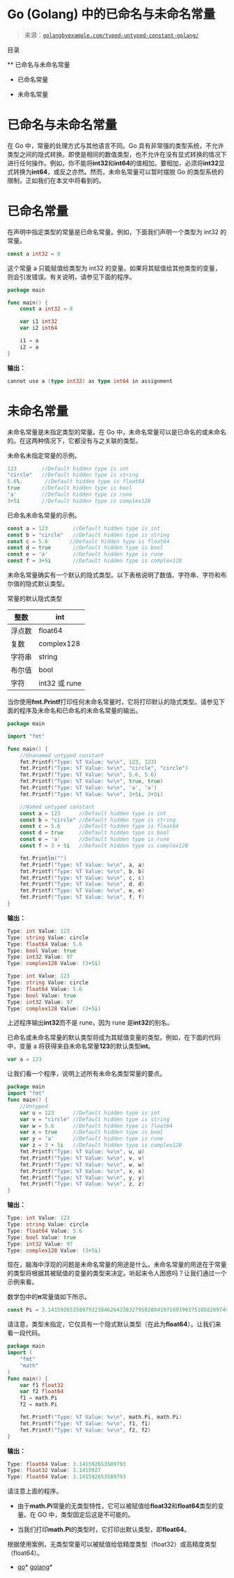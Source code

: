 <!--yml

分类：未分类

日期：2024-10-13 06:27:57

-->

# Go (Golang) 中的已命名与未命名常量

> 来源：[`golangbyexample.com/typed-untyped-constant-golang/`](https://golangbyexample.com/typed-untyped-constant-golang/)

目录

**   已命名与未命名常量

+   已命名常量

+   未命名常量

# **已命名与未命名常量**

在 Go 中，常量的处理方式与其他语言不同。Go 具有非常强的类型系统，不允许类型之间的隐式转换。即使是相同的数值类型，也不允许在没有显式转换的情况下进行任何操作。例如，你不能将**int32**和**int64**的值相加。要相加，必须将**int32**显式转换为**int64**，或反之亦然。然而，未命名常量可以暂时摆脱 Go 的类型系统的限制，正如我们在本文中将看到的。

# **已命名常量**

在声明中指定类型的常量是已命名常量。例如，下面我们声明一个类型为 int32 的常量。

```go
const a int32 = 8
```

这个常量 a 只能赋值给类型为 int32 的变量。如果将其赋值给其他类型的变量，则会引发错误。有关说明，请参见下面的程序。

```go
package main

func main() {
    const a int32 = 8

    var i1 int32
    var i2 int64

    i1 = a
    i2 = a
}
```

**输出：**

```go
cannot use a (type int32) as type int64 in assignment
```

# **未命名常量**

未命名常量是未指定类型的常量。在 Go 中，未命名常量可以是已命名的或未命名的。在这两种情况下，它都没有与之关联的类型。

未命名未指定常量的示例。

```go
123        //Default hidden type is int
"circle"   //Default hidden type is string
5.6\.       //Default hidden type is float64
true       //Default hidden type is bool
'a'        //Default hidden type is rune
3+5i       //Default hidden type is complex128
```

已命名未命名常量的示例。

```go
const a = 123        //Default hidden type is int
const b = "circle"   //Default hidden type is string
const c = 5.6       //Default hidden type is float64
const d = true       //Default hidden type is bool
const e = 'a'        //Default hidden type is rune
const f = 3+5i       //Default hidden type is complex128
```

未命名常量确实有一个默认的隐式类型。以下表格说明了数值、字符串、字符和布尔值的隐式默认类型。

常量的默认隐式类型

| 整数 | int |
| --- | --- |
| 浮点数 | float64 |
| 复数 | complex128 |
| 字符串 | string |
| 布尔值 | bool |
| 字符 | int32 或 rune |

当你使用**fmt.Printf**打印任何未命名常量时，它将打印默认的隐式类型。请参见下面的程序及未命名和已命名的未命名常量的输出。

```go
package main

import "fmt"

func main() {
    //Unanamed untyped constant
    fmt.Printf("Type: %T Value: %v\n", 123, 123)
    fmt.Printf("Type: %T Value: %v\n", "circle", "circle")
    fmt.Printf("Type: %T Value: %v\n", 5.6, 5.6)
    fmt.Printf("Type: %T Value: %v\n", true, true)
    fmt.Printf("Type: %T Value: %v\n", 'a', 'a')
    fmt.Printf("Type: %T Value: %v\n", 3+5i, 3+5i)

    //Named untyped constant
    const a = 123      //Default hidden type is int
    const b = "circle" //Default hidden type is string
    const c = 5.6      //Default hidden type is float64
    const d = true     //Default hidden type is bool
    const e = 'a'      //Default hidden type is rune
    const f = 3 + 5i   //Default hidden type is complex128

    fmt.Println("")
    fmt.Printf("Type: %T Value: %v\n", a, a)
    fmt.Printf("Type: %T Value: %v\n", b, b)
    fmt.Printf("Type: %T Value: %v\n", c, c)
    fmt.Printf("Type: %T Value: %v\n", d, d)
    fmt.Printf("Type: %T Value: %v\n", e, e)
    fmt.Printf("Type: %T Value: %v\n", f, f)
}
```

**输出：**

```go
Type: int Value: 123
Type: string Value: circle
Type: float64 Value: 5.6
Type: bool Value: true
Type: int32 Value: 97
Type: complex128 Value: (3+5i)

Type: int Value: 123
Type: string Value: circle
Type: float64 Value: 5.6
Type: bool Value: true
Type: int32 Value: 97
Type: complex128 Value: (3+5i)
```

上述程序输出**int32**而不是 rune，因为 rune 是**int32**的别名。

已命名或未命名常量的默认类型将成为其赋值变量的类型。例如，在下面的代码中，变量 a 将获得来自未命名常量**123**的默认类型**int**。

```go
var a = 123
```

让我们看一个程序，说明上述所有未命名类型常量的要点。

```go
package main
import "fmt"
func main() {
    //Untyped
    var u = 123      //Default hidden type is int
    var v = "circle" //Default hidden type is string
    var w = 5.6      //Default hidden type is float64
    var x = true     //Default hidden type is bool
    var y = 'a'      //Default hidden type is rune
    var z = 3 + 5i   //Default hidden type is complex128
    fmt.Printf("Type: %T Value: %v\n", u, u)
    fmt.Printf("Type: %T Value: %v\n", v, v)
    fmt.Printf("Type: %T Value: %v\n", w, w)
    fmt.Printf("Type: %T Value: %v\n", x, x)
    fmt.Printf("Type: %T Value: %v\n", y, y)
    fmt.Printf("Type: %T Value: %v\n", z, z)
}
```

**输出：**

```go
Type: int Value: 123
Type: string Value: circle
Type: float64 Value: 5.6
Type: bool Value: true
Type: int32 Value: 97
Type: complex128 Value: (3+5i)
```

现在，脑海中浮现的问题是未命名常量的用途是什么。未命名常量的用途在于常量的类型将根据其被赋值的变量的类型来决定。听起来令人困惑吗？让我们通过一个示例来看。

数学包中的**π**常量值如下所示。

```go
const Pi = 3.14159265358979323846264338327950288419716939937510582097494459
```

请注意，类型未指定，它仅具有一个隐式默认类型（在此为**float64**）。让我们来看一段代码。

```go
package main
import (
    "fmt"
    "math"
)
func main() {
    var f1 float32
    var f2 float64
    f1 = math.Pi
    f2 = math.Pi

    fmt.Printf("Type: %T Value: %v\n", math.Pi, math.Pi)
    fmt.Printf("Type: %T Value: %v\n", f1, f1)
    fmt.Printf("Type: %T Value: %v\n", f2, f2)
}
```

**输出：**

```go
Type: float64 Value: 3.141592653589793
Type: float32 Value: 3.1415927
Type: float64 Value: 3.141592653589793
```

请注意上面的程序。

+   由于**math.Pi**常量的无类型特性，它可以被赋值给**float32**和**float64**类型的变量。在 GO 中，类型固定后这是不可能的。

+   当我们打印**math.Pi**的类型时，它打印出默认类型，即**float64**。

根据使用案例，无类型常量可以被赋值给低精度类型（float32）或高精度类型（float64）。

+   [go](https://golangbyexample.com/tag/go/)*   [golang](https://golangbyexample.com/tag/golang/)*

